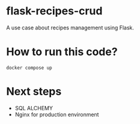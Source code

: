 # flask-recipes-crud
A use case about recipes management using Flask.

# How to run this code?
`docker compose up`

# Next steps
- SQL ALCHEMY
- Nginx for production environment